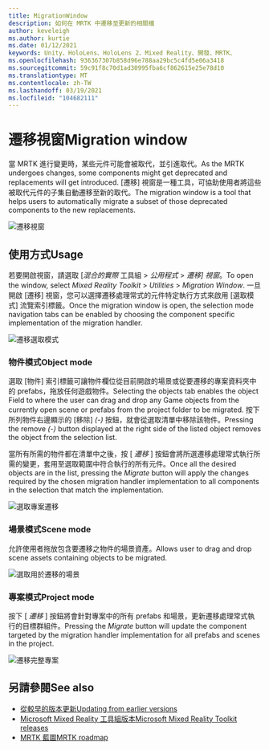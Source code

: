 ```yaml
---
title: MigrationWindow
description: 如何在 MRTK 中遷移至更新的相關檔
author: keveleigh
ms.author: kurtie
ms.date: 01/12/2021
keywords: Unity、HoloLens、HoloLens 2、Mixed Reality、開發、MRTK、
ms.openlocfilehash: 936367307b858d96e788aa29bc5c4fd5e06a3418
ms.sourcegitcommit: 59c91f8c70d1ad30995fba6cf862615e25e78d10
ms.translationtype: MT
ms.contentlocale: zh-TW
ms.lasthandoff: 03/19/2021
ms.locfileid: "104682111"
---
```

# <a name="migration-window"></a><span data-ttu-id="b5abf-104">遷移視窗</span><span class="sxs-lookup"><span data-stu-id="b5abf-104">Migration window</span></span>

<span data-ttu-id="b5abf-105">當 MRTK 進行變更時，某些元件可能會被取代，並引進取代。</span><span class="sxs-lookup"><span data-stu-id="b5abf-105">As the MRTK undergoes changes, some components might get deprecated and replacements will get introduced.</span></span>
<span data-ttu-id="b5abf-106">[遷移] 視窗是一種工具，可協助使用者將這些被取代元件的子集自動遷移至新的取代。</span><span class="sxs-lookup"><span data-stu-id="b5abf-106">The migration window is a tool that helps users to automatically migrate a subset of those deprecated components to the new replacements.</span></span>

![遷移視窗](../images/migration-window/MRTK_Migration_Window.png)

## <a name="usage"></a><span data-ttu-id="b5abf-108">使用方式</span><span class="sxs-lookup"><span data-stu-id="b5abf-108">Usage</span></span>

<span data-ttu-id="b5abf-109">若要開啟視窗，請選取 [*混合的實際* 工具組  >  *公用程式*  >  *遷移] 視窗*。</span><span class="sxs-lookup"><span data-stu-id="b5abf-109">To open the window, select *Mixed Reality Toolkit* > *Utilities* > *Migration Window*.</span></span> <span data-ttu-id="b5abf-110">一旦開啟 [遷移] 視窗，您可以選擇遷移處理常式的元件特定執行方式來啟用 [選取模式] 流覽索引標籤。</span><span class="sxs-lookup"><span data-stu-id="b5abf-110">Once the migration window is open, the selection mode navigation tabs can be enabled by choosing the component specific implementation of the migration handler.</span></span>  

![遷移選取模式](../images/migration-window/MRTK_Migration_Modes.png)

### <a name="object-mode"></a><span data-ttu-id="b5abf-112">物件模式</span><span class="sxs-lookup"><span data-stu-id="b5abf-112">Object mode</span></span>

<span data-ttu-id="b5abf-113">選取 [物件] 索引標籤可讓物件欄位從目前開啟的場景或從要遷移的專案資料夾中的 prefabs，拖放任何遊戲物件。</span><span class="sxs-lookup"><span data-stu-id="b5abf-113">Selecting the objects tab enables the object Field to where the user can drag and drop any Game objects from the currently open scene or prefabs from the project folder to be migrated.</span></span>
<span data-ttu-id="b5abf-114">按下所列物件右邊顯示的 [移除] *(-)* 按鈕，就會從選取清單中移除該物件。</span><span class="sxs-lookup"><span data-stu-id="b5abf-114">Pressing the remove *(-)* button displayed at the right side of the listed object removes the object from the selection list.</span></span>

<span data-ttu-id="b5abf-115">當所有所需的物件都在清單中之後，按 [ *遷移* ] 按鈕會將所選遷移處理常式執行所需的變更，套用至選取範圍中符合執行的所有元件。</span><span class="sxs-lookup"><span data-stu-id="b5abf-115">Once all the desired objects are in the list, pressing the *Migrate* button will apply the changes required by the chosen migration handler implementation to all components in the selection that match the implementation.</span></span>

![選取專案遷移](../images/migration-window/MRTK_Object_Migration.png)

### <a name="scene-mode"></a><span data-ttu-id="b5abf-117">場景模式</span><span class="sxs-lookup"><span data-stu-id="b5abf-117">Scene mode</span></span>

<span data-ttu-id="b5abf-118">允許使用者拖放包含要遷移之物件的場景資產。</span><span class="sxs-lookup"><span data-stu-id="b5abf-118">Allows user to drag and drop scene assets containing objects to be migrated.</span></span>

![選取用於遷移的場景](../images/migration-window/MRTK_Scene_Selection.png)

### <a name="project-mode"></a><span data-ttu-id="b5abf-120">專案模式</span><span class="sxs-lookup"><span data-stu-id="b5abf-120">Project mode</span></span>

<span data-ttu-id="b5abf-121">按下 [ *遷移* ] 按鈕將會針對專案中的所有 prefabs 和場景，更新遷移處理常式執行的目標群組件。</span><span class="sxs-lookup"><span data-stu-id="b5abf-121">Pressing the *Migrate* button will update the component targeted by the migration handler implementation for all prefabs and scenes in the project.</span></span>

![遷移完整專案](../images/migration-window/MRTK_Project_Migration.png)

## <a name="see-also"></a><span data-ttu-id="b5abf-123">另請參閱</span><span class="sxs-lookup"><span data-stu-id="b5abf-123">See also</span></span>

- [<span data-ttu-id="b5abf-124">從較早的版本更新</span><span class="sxs-lookup"><span data-stu-id="b5abf-124">Updating from earlier versions</span></span>](../../updates-deployment/updating.md)
- [<span data-ttu-id="b5abf-125">Microsoft Mixed Reality 工具組版本</span><span class="sxs-lookup"><span data-stu-id="b5abf-125">Microsoft Mixed Reality Toolkit releases</span></span>](../../packages-releases/release-notes.md)
- [<span data-ttu-id="b5abf-126">MRTK 藍圖</span><span class="sxs-lookup"><span data-stu-id="b5abf-126">MRTK roadmap</span></span>](../../roadmap.md)
